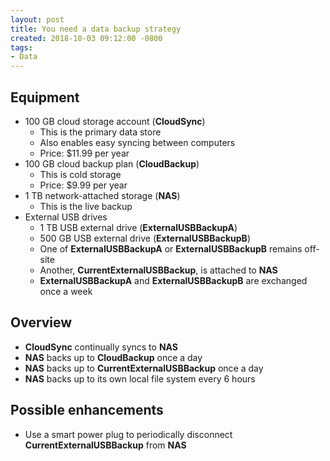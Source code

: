 ```yaml
---
layout: post
title: You need a data backup strategy
created: 2018-10-03 09:12:00 -0800
tags:
- Data
---
```

## Equipment

* 100 GB cloud storage account (**CloudSync**)
    * This is the primary data store
    * Also enables easy syncing between computers
    * Price: $11.99 per year
* 100 GB cloud backup plan (**CloudBackup**)
    * This is cold storage
    * Price: $9.99 per year
* 1 TB network-attached storage (**NAS**)
    * This is the live backup
* External USB drives
    * 1 TB USB external drive (**ExternalUSBBackupA**)
    * 500 GB USB external drive (**ExternalUSBBackupB**)
    * One of **ExternalUSBBackupA** or **ExternalUSBBackupB** remains off-site
    * Another, **CurrentExternalUSBBackup**, is attached to **NAS**
    * **ExternalUSBBackupA** and **ExternalUSBBackupB** are exchanged once a week

## Overview

* **CloudSync** continually syncs to **NAS**
* **NAS** backs up to **CloudBackup** once a day
* **NAS** backs up to **CurrentExternalUSBBackup** once a day
* **NAS** backs up to its own local file system every 6 hours

## Possible enhancements

* Use a smart power plug to periodically disconnect **CurrentExternalUSBBackup** from **NAS**
